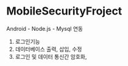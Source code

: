 # MobileSecurityFroject

Android - Node.js - Mysql 연동
1. 로그인기능
2. 데이터베이스 출력, 삽입, 수정
3. 로그인 및 데이터 통신간 암호화, 
